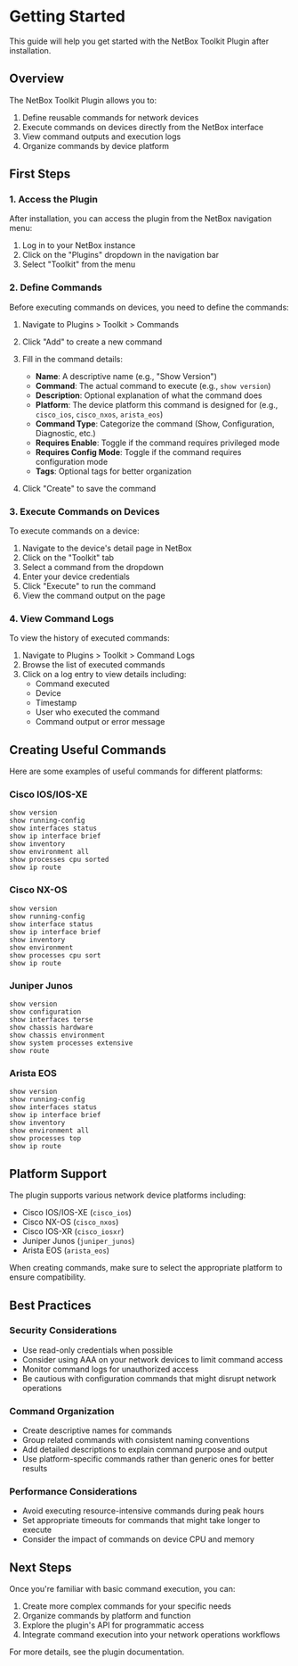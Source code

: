 # Getting Started

This guide will help you get started with the NetBox Toolkit Plugin after installation.

## Overview

The NetBox Toolkit Plugin allows you to:

1. Define reusable commands for network devices
2. Execute commands on devices directly from the NetBox interface
3. View command outputs and execution logs
4. Organize commands by device platform

## First Steps

### 1. Access the Plugin

After installation, you can access the plugin from the NetBox navigation menu:

1. Log in to your NetBox instance
2. Click on the "Plugins" dropdown in the navigation bar
3. Select "Toolkit" from the menu

### 2. Define Commands

Before executing commands on devices, you need to define the commands:

1. Navigate to Plugins > Toolkit > Commands
2. Click "Add" to create a new command
3. Fill in the command details:
   - **Name**: A descriptive name (e.g., "Show Version")
   - **Command**: The actual command to execute (e.g., `show version`)
   - **Description**: Optional explanation of what the command does
   - **Platform**: The device platform this command is designed for (e.g., `cisco_ios`, `cisco_nxos`, `arista_eos`)
   - **Command Type**: Categorize the command (Show, Configuration, Diagnostic, etc.)
   - **Requires Enable**: Toggle if the command requires privileged mode
   - **Requires Config Mode**: Toggle if the command requires configuration mode
   - **Tags**: Optional tags for better organization

4. Click "Create" to save the command

### 3. Execute Commands on Devices

To execute commands on a device:

1. Navigate to the device's detail page in NetBox
2. Click on the "Toolkit" tab
3. Select a command from the dropdown
4. Enter your device credentials
5. Click "Execute" to run the command
6. View the command output on the page

### 4. View Command Logs

To view the history of executed commands:

1. Navigate to Plugins > Toolkit > Command Logs
2. Browse the list of executed commands
3. Click on a log entry to view details including:
   - Command executed
   - Device
   - Timestamp
   - User who executed the command
   - Command output or error message

## Creating Useful Commands

Here are some examples of useful commands for different platforms:

### Cisco IOS/IOS-XE

```
show version
show running-config
show interfaces status
show ip interface brief
show inventory
show environment all
show processes cpu sorted
show ip route
```

### Cisco NX-OS

```
show version
show running-config
show interface status
show ip interface brief
show inventory
show environment
show processes cpu sort
show ip route
```

### Juniper Junos

```
show version
show configuration
show interfaces terse
show chassis hardware
show chassis environment
show system processes extensive
show route
```

### Arista EOS

```
show version
show running-config
show interfaces status
show ip interface brief
show inventory
show environment all
show processes top
show ip route
```

## Platform Support

The plugin supports various network device platforms including:

- Cisco IOS/IOS-XE (`cisco_ios`)
- Cisco NX-OS (`cisco_nxos`)
- Cisco IOS-XR (`cisco_iosxr`)
- Juniper Junos (`juniper_junos`)
- Arista EOS (`arista_eos`)

When creating commands, make sure to select the appropriate platform to ensure compatibility.

## Best Practices

### Security Considerations

- Use read-only credentials when possible
- Consider using AAA on your network devices to limit command access
- Monitor command logs for unauthorized access
- Be cautious with configuration commands that might disrupt network operations

### Command Organization

- Create descriptive names for commands
- Group related commands with consistent naming conventions
- Add detailed descriptions to explain command purpose and output
- Use platform-specific commands rather than generic ones for better results

### Performance Considerations

- Avoid executing resource-intensive commands during peak hours
- Set appropriate timeouts for commands that might take longer to execute
- Consider the impact of commands on device CPU and memory

## Next Steps

Once you're familiar with basic command execution, you can:

1. Create more complex commands for your specific needs
2. Organize commands by platform and function
3. Explore the plugin's API for programmatic access
4. Integrate command execution into your network operations workflows

For more details, see the plugin documentation.
